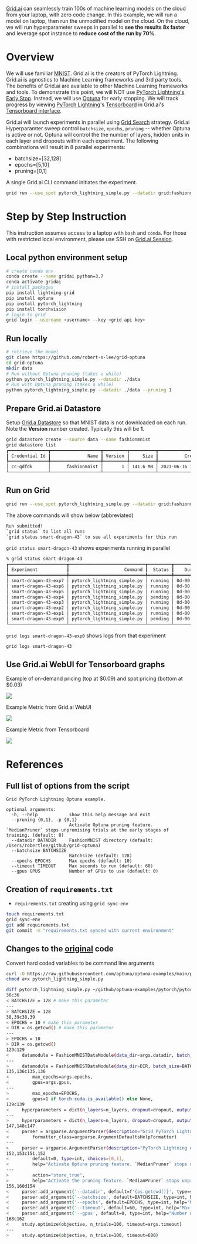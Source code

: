 [Grid.ai](https://www.grid.ai) can seamlessly train 100s of machine learning models on the cloud from your laptop, with zero code change.
In this example, we will run a model on laptop, then run the unmodified model on the cloud.  On the cloud, we will run hyperparameter sweeps in parallel to **see the results 8x faster** and leverage spot instance to **reduce cost of the run by 70%**.  

# Overview

We will use familiar [MNIST](http://yann.lecun.com/exdb/mnist/).
Grid.ai is the creators of PyTorch Lightning.  Grid.ai is agnostics to Machine Learning frameworks and 3rd party tools.
The benefits of Grid.ai are available to other Machine Learning frameworks and tools.
To demonstrate this point, we will NOT use [PyTorch Lightning's Early Stop](https://medium.com/pytorch/pytorch-lightning-1-3-lightning-cli-pytorch-profiler-improved-early-stopping-6e0ffd8deb29).
Instead, we will use [Optuna](https://optuna.org) for early stopping.
We will track progress by viewing [PyTorch Lightning](https://www.pytorchlightning.ai)'s [Tensorboard](https://pytorch-lightning.readthedocs.io/en/stable/api/pytorch_lightning.loggers.tensorboard.html) in Grid.ai's [Tensorboard interface](https://docs.grid.ai/products/run-run-and-sweep-github-files/metrics-charts#tensorboard).

Grid.ai will launch experiments in parallel using [Grid Search](https://docs.grid.ai/products/run-run-and-sweep-github-files/sweep-syntax) strategy.  Grid.ai Hyperparamter sweep control `batchsize`, `epochs`, `pruning` -- whether Optuna is active or not. Optuna will control the the number of layers, hidden units in each layer and dropouts within each experiment.  The following combinations will result in 8 parallel experiments:

- batchsize=[32,128]
- epochs=[5,10]
- pruning=[0,1]

A single Grid.ai CLI command initiates the experiment.
 
``` bash
grid run --use_spot pytorch_lightning_simple.py --datadir grid:fashionmnist:7 --pruning="[0,1]"  --batchsize="[32,128]" --epochs="[5,10]"
```

# Step by Step Instruction

This instruction assumes access to a laptop with `bash` and `conda`.  For those with restricted local environment, please use SSH on [Grid.ai Session](https://docs.grid.ai/products/sessions#start-a-session).

## Local python environment setup

```bash
# create conda env
conda create --name gridai python=3.7
conda activate gridai
# install packages
pip install lightning-grid
pip install optuna
pip install pytorch_lightning
pip install torchvision
# login to grid
grid login --username <username> --key <grid api key>
```

## Run locally

```bash
# retrieve the model
git clone https://github.com/robert-s-lee/grid-optuna
cd grid-optuna
mkdir data
# Run without Optuna pruning (takes a while)
python pytorch_lightning_simple.py --datadir ./data
# Run with Optuna pruning (takes a while)
python pytorch_lightning_simple.py --datadir ./data --pruning 1
```

## Prepare Grid.ai Datastore 

Setup [Grid.a Datastore](https://docs.grid.ai/products/global-cli-configs/cli-api/grid-datastores) so that MNIST data is not downloaded on each run.  Note the **Version** number created.  Typically this will be **1**.

```bash
grid datastore create --source data --name fashionmnist 
grid datastore list
┏━━━━━━━━━━━━━━━┳━━━━━━━━━━━━━━━━━━━┳━━━━━━━━━┳━━━━━━━━━━┳━━━━━━━━━━━━━━━━━━┳━━━━━━━━━━━┓
┃ Credential Id ┃              Name ┃ Version ┃     Size ┃          Created ┃    Status ┃
┡━━━━━━━━━━━━━━━╇━━━━━━━━━━━━━━━━━━━╇━━━━━━━━━╇━━━━━━━━━━╇━━━━━━━━━━━━━━━━━━╇━━━━━━━━━━━┩
│ cc-qdfdk      │      fashionmnist │       1 │ 141.6 MB │ 2021-06-16 15:13 │ Succeeded │
└───────────────┴───────────────────┴─────────┴──────────┴──────────────────┴───────────┘
```
        
## Run on Grid
  
```bash
grid run --use_spot pytorch_lightning_simple.py --datadir grid:fashionmnist:7 --pruning="[0,1]"  --batchsize="[32,128]" --epochs="[5,10]"

```

The above commands will show below (abbreviated)
  
```bash
Run submitted!
`grid status` to list all runs
`grid status smart-dragon-43` to see all experiments for this run
```

`grid status smart-dragon-43` shows experiments running in parallel
  
```bash
% grid status smart-dragon-43
┏━━━━━━━━━━━━━━━━━━━━━━┳━━━━━━━━━━━━━━━━━━━━━━━━━━━━━┳━━━━━━━━━┳━━━━━━━━━━━━━┳━━━━━━━━━━━━━━━━━━━━━━━━━━┳━━━━━━━━━┳━━━━━━━━━━━┳━━━━━━━━┓
┃ Experiment           ┃                     Command ┃  Status ┃    Duration ┃                  datadir ┃ pruning ┃ batchsize ┃ epochs ┃
┡━━━━━━━━━━━━━━━━━━━━━━╇━━━━━━━━━━━━━━━━━━━━━━━━━━━━━╇━━━━━━━━━╇━━━━━━━━━━━━━╇━━━━━━━━━━━━━━━━━━━━━━━━━━╇━━━━━━━━━╇━━━━━━━━━━━╇━━━━━━━━┩
│ smart-dragon-43-exp7 │ pytorch_lightning_simple.py │ running │ 0d-00:07:24 │ /datastores/fashionmnist │       1 │        32 │     10 │
│ smart-dragon-43-exp6 │ pytorch_lightning_simple.py │ running │ 0d-00:07:27 │ /datastores/fashionmnist │       1 │        32 │      5 │
│ smart-dragon-43-exp5 │ pytorch_lightning_simple.py │ running │ 0d-00:07:14 │ /datastores/fashionmnist │       1 │       128 │      5 │
│ smart-dragon-43-exp4 │ pytorch_lightning_simple.py │ pending │ 0d-00:12:52 │ /datastores/fashionmnist │       0 │       128 │      5 │
│ smart-dragon-43-exp3 │ pytorch_lightning_simple.py │ running │ 0d-00:07:13 │ /datastores/fashionmnist │       0 │        32 │     10 │
│ smart-dragon-43-exp2 │ pytorch_lightning_simple.py │ running │ 0d-00:07:03 │ /datastores/fashionmnist │       0 │       128 │     10 │
│ smart-dragon-43-exp1 │ pytorch_lightning_simple.py │ running │ 0d-00:07:02 │ /datastores/fashionmnist │       1 │       128 │     10 │
│ smart-dragon-43-exp0 │ pytorch_lightning_simple.py │ pending │ 0d-00:12:52 │ /datastores/fashionmnist │       0 │        32 │      5 │
└──────────────────────┴─────────────────────────────┴─────────┴─────────────┴──────────────────────────┴─────────┴───────────┴────────┘
```

`grid logs smart-dragon-43-exp0` shows logs from that experiment

```bash
grid logs smart-dragon-43
```

## Use Grid.ai WebUI for Tensorboard graphs

Example of on-demand pricing (top at $0.09) and spot pricing (bottom at $0.03)

![](images/on-demand-spot-cost.png)

Example Metric from Grid.ai WebUI

![](images/grid-val-acc.png)

Example Metric from Tensorboard

![](images/tensorboard-parallel-coord.png)

# References

## Full list of options from the script

```
Grid PyTorch Lightning Optuna example.

optional arguments:
  -h, --help            show this help message and exit
  --pruning {0,1}, -p {0,1}
                        Activate Optuna pruning feature. `MedianPruner` stops unpromising trials at the early stages of training. (default: 0)
  --datadir DATADIR     FashionMNIST directory (default: /Users/robertlee/github/grid-optuna)
  --batchsize BATCHSIZE
                        Batchsize (default: 128)
  --epochs EPOCHS       Max epochs (default: 10)
  --timeout TIMEOUT     Max seconds to run (default: 60)
  --gpus GPUS           Number of GPUs to use (default: 0)
```

## Creation of `requirements.txt`

- `requirements.txt` creating using `grid sync-env`

```bash
touch requirements.txt
grid sync-env
git add requirements.txt
git commit -m "requirements.txt synced with current environment"
```

## Changes to the [original](https://raw.githubusercontent.com/optuna/optuna-examples/main/pytorch/pytorch_lightning_simple.py) code

Convert hard coded variables to be command line arguments
  
```bash
curl -O https://raw.githubusercontent.com/optuna/optuna-examples/main/pytorch/pytorch_lightning_simple.py
chmod a+x pytorch_lightning_simple.py

diff pytorch_lightning_simple.py ~/github/optuna-examples/pytorch/pytorch_lightning_simple.py > patchfile.patch
36c36
< BATCHSIZE = 128 # make this parameter
---
> BATCHSIZE = 128
38,39c38,39
< EPOCHS = 10 # make this parameter
< DIR = os.getcwd() # make this parameter
---
> EPOCHS = 10
> DIR = os.getcwd()
129c129
<     datamodule = FashionMNISTDataModule(data_dir=args.datadir, batch_size=args.batchsize)
---
>     datamodule = FashionMNISTDataModule(data_dir=DIR, batch_size=BATCHSIZE)
135,136c135,136
<         max_epochs=args.epochs,
<         gpus=args.gpus,
---
>         max_epochs=EPOCHS,
>         gpus=1 if torch.cuda.is_available() else None,
139c139
<     hyperparameters = dict(n_layers=n_layers, dropout=dropout, output_dims=output_dims, epoch=args.epochs, batchsize=args.batchsize)
---
>     hyperparameters = dict(n_layers=n_layers, dropout=dropout, output_dims=output_dims)
147,148c147
<     parser = argparse.ArgumentParser(description="Grid PyTorch Lightning Optuna example.",
<         formatter_class=argparse.ArgumentDefaultsHelpFormatter)
---
>     parser = argparse.ArgumentParser(description="PyTorch Lightning example.")
152,153c151,152
<         default=0, type=int, choices=[0,1],
<         help="Activate Optuna pruning feature. `MedianPruner` stops unpromising "
---
>         action="store_true",
>         help="Activate the pruning feature. `MedianPruner` stops unpromising "
156,160d154
<     parser.add_argument('--datadir', default=f'{os.getcwd()}', type=str, help="FashionMNIST directory")
<     parser.add_argument('--batchsize', default=BATCHSIZE, type=int, help="Batchsize")
<     parser.add_argument('--epochs', default=EPOCHS, type=int, help="Max epochs")
<     parser.add_argument('--timeout', default=60, type=int, help="Max seconds to run")
<     parser.add_argument('--gpus', default=0, type=int, help="Number of GPUs to use")
168c162
<     study.optimize(objective, n_trials=100, timeout=args.timeout)
---
>     study.optimize(objective, n_trials=100, timeout=600)
```

